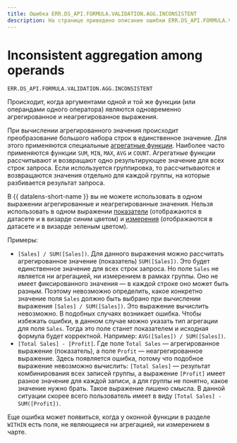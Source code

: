 ```yaml
---
title: Ошибка ERR.DS_API.FORMULA.VALIDATION.AGG.INCONSISTENT
description: На странице приведено описание ошибки ERR.DS_API.FORMULA.VALIDATION.AGG.INCONSISTENT.
---
```


# Inconsistent aggregation among operands

`ERR.DS_API.FORMULA.VALIDATION.AGG.INCONSISTENT`

Происходит, когда аргументами одной и той же функции (или операндами одного оператора) являются одновременно агрегированное и неагрегированное выражения.

При вычислении агрегированного значения происходит преобразование большого набора строк в единственное значение. Для этого применяются специальные [агрегатные функции](../../../datalens/function-ref/aggregation-functions.md). Наиболее часто применяются функции `SUM`, `MIN`, `MAX`, `AVG` и `COUNT`. Агрегатные функции рассчитывают и возвращают одно результирующее значение для всех строк запроса. Если используется группировка, то рассчитываются и возвращаются значения отдельно для каждой группы, на которые разбивается результат запроса.

В {{ datalens-short-name }} вы не можете использовать в одном выражении агрегированные и неагрегированные значения. Нельзя использовать в одном выражении [показатели](../../dataset/data-model.md#field) (отображаются в датасете и в визарде синим цветом) и [измерения](../../dataset/data-model.md#field) (отображаются в датасете и в визарде зеленым цветом).

Примеры:

- `[Sales] / SUM([Sales])`. Для данного выражения можно рассчитать агрегированное значение (показатель) `SUM([Sales])`. Это будет единственное значение для всех строк запроса. Но поле `Sales` не является ни агрегацией, ни измерением в рамках группы. Оно не имеет фиксированного значения — в каждой строке оно может быть разным. Поэтому невозможно определить, какое конкретно значение поля `Sales` должно быть выбрано при вычислении выражения `[Sales] / SUM([Sales])`. Это выражение вычислить невозможно. В подобных случаях возникает ошибка. Чтобы избежать ошибки, в данном случае можно указать тип агрегации для поля `Sales`. Тогда это поле станет показателем и исходная формула будет корректной. Например: `AVG([Sales]) / SUM([Sales])`.
- `[Total Sales] - [Profit]`. Где поле `Total Sales` — агрегированное выражение (показатель), а поле `Profit` — неагрегированное выражение. Здесь появляется ошибка, потому что подобное выражение невозможно вычислить: `[Total Sales]` — результат комбинирования всех записей группы, а выражение `[Profit]` имеет разное значение для каждой записи, а для группы не понятно, какое значение нужно брать. Такое выражение лишено смысла. В данной ситуации скорее всего пользователь имеет в виду `[Total Sales] - SUM([Profit])`.

Еще ошибка может появиться, когда у оконной функции в разделе `WITHIN` есть поля, не являющиеся ни агрегацией, ни измерением в чарте.
